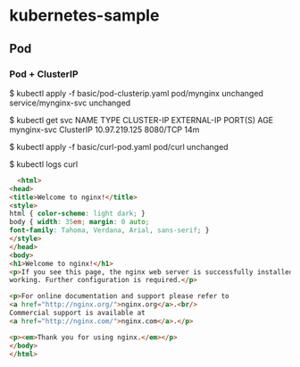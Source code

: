 # kubernetes-sample

## Pod

### Pod + ClusterIP
$ kubectl apply -f basic/pod-clusterip.yaml
pod/mynginx unchanged
service/mynginx-svc unchanged

$ kubectl get svc
NAME          TYPE        CLUSTER-IP      EXTERNAL-IP   PORT(S)    AGE
mynginx-svc   ClusterIP   10.97.219.125   <none>        8080/TCP   14m

$ kubectl apply -f basic/curl-pod.yaml
pod/curl unchanged

$ kubectl logs curl
```html
  <html>
<head>
<title>Welcome to nginx!</title>
<style>
html { color-scheme: light dark; }
body { width: 35em; margin: 0 auto;
font-family: Tahoma, Verdana, Arial, sans-serif; }
</style>
</head>
<body>
<h1>Welcome to nginx!</h1>
<p>If you see this page, the nginx web server is successfully installed and
working. Further configuration is required.</p>

<p>For online documentation and support please refer to
<a href="http://nginx.org/">nginx.org</a>.<br/>
Commercial support is available at
<a href="http://nginx.com/">nginx.com</a>.</p>

<p><em>Thank you for using nginx.</em></p>
</body>
</html>
```


